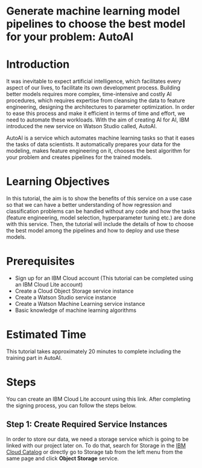 # Generate machine learning model pipelines to choose the best model for your problem: AutoAI

# Introduction
It was inevitable to expect artificial intelligence, which facilitates every aspect of our lives, to facilitate its own development process. Building better models requires more complex, time-intensive and costly AI procedures, which requires expertise from cleansing the data to feature engineering, designing the architectures to parameter optimization. In order to ease this process and make it efficient in terms of time and effort, we need to automate these workloads. With the aim of creating AI for AI, IBM introduced the new service on Watson Studio called, AutoAI.

AutoAI is a service which automates machine learning tasks so that it eases the tasks of data scientists. It automatically prepares your data for the modeling, makes feature engineering on it, chooses the best algorithm for your problem and creates pipelines for the trained models.


# Learning Objectives

In this tutorial, the aim is to show the benefits of this service on a use case so that we can have a better understanding of how regression and classification problems can be handled without any code and how the tasks (feature engineering, model selection, hyperparameter tuning etc.) are done with this service. Then, the tutorial will include the details of how to choose the best model among the pipelines and how to deploy and use these models.

# Prerequisites

  * Sign up for an IBM Cloud account (This tutorial can be completed using an IBM Cloud Lite account)
  * Create a Cloud Object Storage service instance
  * Create a Watson Studio service instance
  * Create a Watson Machine Learning service instance
  * Basic knowledge of machine learning algorithms

# Estimated Time

This tutorial takes approximately 20 minutes to complete including the training part in AutoAI.


# Steps
You can create an IBM Cloud Lite account using this link. After completing the signing process, you can follow the steps below.

## Step 1: Create Required Service Instances

In order to store our data, we need a storage service which is going to be linked with our project later on. To do that, search for Storage in the [IBM Cloud Catalog](https://cloud.ibm.com/catalog?search=object%20storage&category=storage) or directly go to Storage tab from the left menu from the same page and click **Object Storage** service.

